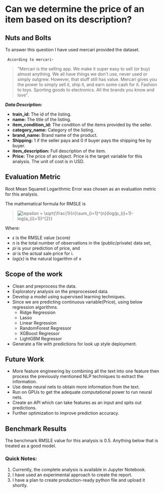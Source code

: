 # Can we determine the price of an item based on its description?

## Nuts and Bolts
To answer this question I have used mercari provided the dataset. <br>

` According to mercari`- 
 > "Mercari is the selling app. We make it super easy to sell (or buy) almost anything. We all have things we don't use, never used or simply outgrew. However, that stuff still has value. Mercari gives you the power to simply sell it, ship it, and earn some cash for it. Fashion to toys. Sporting goods to electronics. All the brands you know and love".<br>

***Data Description:***

- **train_id:** The id of the listing.
- **name:** The title of the listing. 
- **item_condition_id:** The condition of the items provided by the seller.
- **category_name:** Category of the listing.
- **brand_name:** Brand name of the product.
- **Shipping:** 1 if the seller pays and 0 if buyer pays the shipping fee by buyer.
- **item_description:** Full description of the item. 
- **Price:** The price of an object.  Price is the target variable for this analysis. The unit of cost is in USD. 


## Evaluation Metric
Root Mean Squared Logarithmic Error was chosen as an evaluation metric for this analysis.

The mathematical formula for RMSLE is

> <img src="https://latex.codecogs.com/png.latex?\bg_white&space;\epsilon&space;=&space;\sqrt{\frac{1}{n}\sum_{i=1}^{n}(log(p_{i}&plus;1)-log(a_{i}&plus;1))^{2}}" title="\epsilon = \sqrt{\frac{1}{n}\sum_{i=1}^{n}(log(p_{i}+1)-log(a_{i}+1))^{2}}" />

Where:
- *ϵ* is the RMSLE value (score)
- *n* is the total number of observations in the (public/private) data set,
- *pi* is your prediction of price, and
- *ai* is the actual sale price for i. 
- *log(x)* is the natural logarithm of x

## Scope of the work
* Clean and preprocess the data.
*  Exploratory analysis on the preprocessed data.
* Develop a model using supervised learning techniques.
* Since we are predicting continuous variable(Price), using below regression algorithms.
    - Ridge Regression
    - Lasso
    - Linear Regression
    - RandomForest Regressor
    - XGBoost Regressor
    - LightGBM Regressor
* Generate a file with predictions for look up style deployment.

## Future Work
* More feature engineering by combining all the text into one feature then process the previously mentioned NLP techniques to extract the information.
* Use deep neural nets to obtain more information from the text.
* Run on GPUs to get the adequate computational power to run neural nets.
* Create an API which can take features as an input and spits out predictions.
* Further optimization to improve prediction accuracy.



## Benchmark Results
The benchmark RMSLE value for this analysis is 0.5. Anything below that is treated as a good model.

### Quick Notes:
 1) Currently, the complete analysis is available in Jupyter Notebook.
 2) I have used an experimental approach to create the report.
 3) I have a plan to create production-ready python file and upload it shortly.
